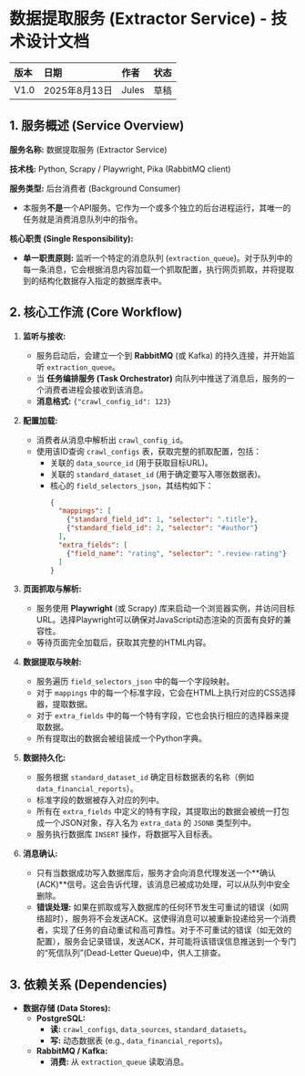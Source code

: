 # 数据提取服务 (Extractor Service) - 技术设计文档

| 版本 | 日期 | 作者 | 状态 |
| :---- | :---- | :---- | :---- |
| V1.0 | 2025年8月13日 | Jules | 草稿 |

## 1. 服务概述 (Service Overview)

**服务名称:** 数据提取服务 (Extractor Service)

**技术栈:** Python, Scrapy / Playwright, Pika (RabbitMQ client)

**服务类型:** 后台消费者 (Background Consumer)
*   本服务**不是**一个API服务。它作为一个或多个独立的后台进程运行，其唯一的任务就是消费消息队列中的指令。

**核心职责 (Single Responsibility):**
*   **单一职责原则:** 监听一个特定的消息队列 (`extraction_queue`)。对于队列中的每一条消息，它会根据消息内容加载一个抓取配置，执行网页抓取，并将提取到的结构化数据存入指定的数据库表中。

## 2. 核心工作流 (Core Workflow)

1.  **监听与接收:**
    *   服务启动后，会建立一个到 **RabbitMQ** (或 Kafka) 的持久连接，并开始监听 `extraction_queue`。
    *   当 **任务编排服务 (Task Orchestrator)** 向队列中推送了消息后，服务的一个消费者进程会接收到该消息。
    *   **消息格式:** `{"crawl_config_id": 123}`

2.  **配置加载:**
    *   消费者从消息中解析出 `crawl_config_id`。
    *   使用该ID查询 `crawl_configs` 表，获取完整的抓取配置，包括：
        *   关联的 `data_source_id` (用于获取目标URL)。
        *   关联的 `standard_dataset_id` (用于确定要写入哪张数据表)。
        *   核心的 `field_selectors_json`，其结构如下：
            ```json
            {
              "mappings": [
                {"standard_field_id": 1, "selector": ".title"},
                {"standard_field_id": 2, "selector": "#author"}
              ],
              "extra_fields": [
                {"field_name": "rating", "selector": ".review-rating"}
              ]
            }
            ```

3.  **页面抓取与解析:**
    *   服务使用 **Playwright** (或 Scrapy) 库来启动一个浏览器实例，并访问目标URL。选择Playwright可以确保对JavaScript动态渲染的页面有良好的兼容性。
    *   等待页面完全加载后，获取其完整的HTML内容。

4.  **数据提取与映射:**
    *   服务遍历 `field_selectors_json` 中的每一个字段映射。
    *   对于 `mappings` 中的每一个标准字段，它会在HTML上执行对应的CSS选择器，提取数据。
    *   对于 `extra_fields` 中的每一个特有字段，它也会执行相应的选择器来提取数据。
    *   所有提取出的数据会被组装成一个Python字典。

5.  **数据持久化:**
    *   服务根据 `standard_dataset_id` 确定目标数据表的名称（例如 `data_financial_reports`）。
    *   标准字段的数据被存入对应的列中。
    *   所有在 `extra_fields` 中定义的特有字段，其提取出的数据会被统一打包成一个JSON对象，存入名为 `extra_data` 的 `JSONB` 类型列中。
    *   服务执行数据库 `INSERT` 操作，将数据写入目标表。

6.  **消息确认:**
    *   只有当数据成功写入数据库后，服务才会向消息代理发送一个**确认 (ACK)**信号。这会告诉代理，该消息已被成功处理，可以从队列中安全删除。
    *   **错误处理:** 如果在抓取或写入数据库的任何环节发生可重试的错误（如网络超时），服务将不会发送ACK。这使得消息可以被重新投递给另一个消费者，实现了任务的自动重试和高可靠性。对于不可重试的错误（如无效的配置），服务会记录错误，发送ACK，并可能将该错误信息推送到一个专门的“死信队列”(Dead-Letter Queue)中，供人工排查。

## 3. 依赖关系 (Dependencies)
*   **数据存储 (Data Stores):**
    *   **PostgreSQL:**
        *   **读:** `crawl_configs`, `data_sources`, `standard_datasets`。
        *   **写:** 动态数据表 (e.g., `data_financial_reports`)。
    *   **RabbitMQ / Kafka:**
        *   **消费:** 从 `extraction_queue` 读取消息。
